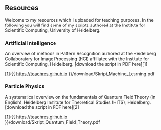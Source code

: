 
## Resources

Welcome to my resources which I uploaded for teaching purposes. In the following you will find some of my scripts authored at the Institute for Scientific Computing, University of Heidelberg. 

### Artificial Intelligence

An overview of methods in Pattern Recognition authored at the Heidelberg Collaboratory for Image Processing (HCI) affiliated with the Institute for Scientific Computing, Heidelberg. [download the script in PDF here][1]

[1]:{{ https://teachres.github.io }}/download/Skript_Machine_Learning.pdf

### Particle Physics
A systematical overview  on  the fundamentals of Quantum Field Theory (in English), Heidelberg Institute for Theoretical Studies (HITS), Heidelberg. [download the script in PDF here][2]

[1]:{{ https://teachres.github.io }}/download/Skript_Quantum_Field_Theory.pdf
